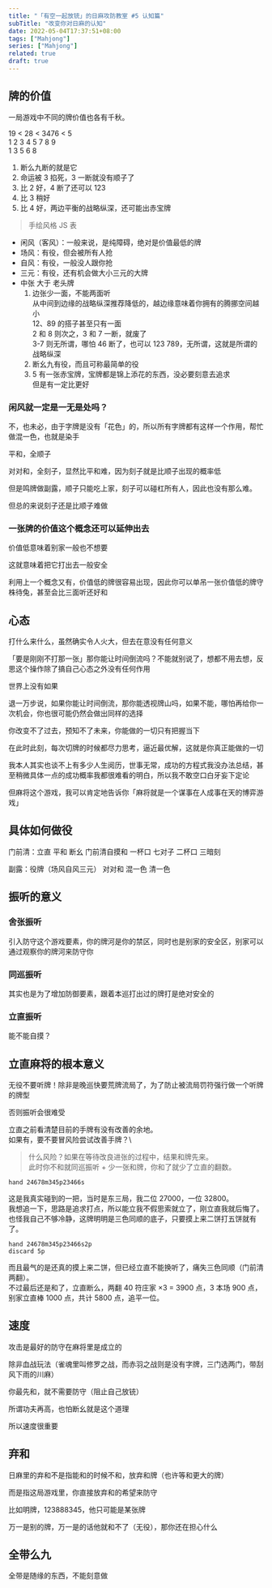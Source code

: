 ```yaml
---
title: "「有空一起放铳」的日麻攻防教室 #5 认知篇"
subTitle: "改变你对日麻的认知"
date: 2022-05-04T17:37:51+08:00
tags: ["Mahjong"]
series: ["Mahjong"]
related: true
draft: true
---
```


## 牌的价值

一局游戏中不同的牌价值也各有千秋。

19 < 28 < 3476 < 5\
1 2 3 4 5 7 8 9\
1 3 5 6 8

1. 断么九断的就是它
2. 命运被 3 掐死，3 一断就没有顺子了
3. 比 2 好，4 断了还可以 123
4. 比 3 稍好
5. 比 4 好，两边平衡的战略纵深，还可能出赤宝牌

> 手绘风格 JS 表

- 闲风（客风）：一般来说，是纯障碍，绝对是价值最低的牌
- 场风：有役，但会被所有人抢
- 自风：有役，一般没人跟你抢
- 三元：有役，还有机会做大小三元的大牌
- 中张 大于 老头牌
  1. 边张少一面，不能两面听\
     从中间到边缘的战略纵深推荐降低的，越边缘意味着你拥有的腾挪空间越小\
     12、89 的搭子甚至只有一面\
     2 和 8 则次之，3 和 7 一断，就废了\
     3-7 则无所谓，哪怕 46 断了，也可以 123 789，无所谓，这就是所谓的战略纵深
  2. 断幺九有役，而且可称最简单的役
  3. 5 有一张赤宝牌，宝牌都是锦上添花的东西，没必要刻意去追求\
     但是有一定比更好

### 闲风就一定是一无是处吗？

不，也未必，由于字牌是没有「花色」的，所以所有字牌都有这样一个作用，帮忙做混一色，也就是染手

平和，全顺子

对对和，全刻子，显然比平和难，因为刻子就是比顺子出现的概率低

但是鸣牌做副露，顺子只能吃上家，刻子可以碰杠所有人，因此也没有那么难。

但总的来说刻子还是比顺子难做

### 一张牌的价值这个概念还可以延伸出去

价值低意味着别家一般也不想要

这就意味着把它打出去一般安全

利用上一个概念又有，价值低的牌很容易出现，因此你可以单吊一张价值低的牌守株待兔，甚至会比三面听还好和

## 心态

打什么来什么，虽然确实令人火大，但去在意没有任何意义

「要是刚刚不打那一张」那你能让时间倒流吗？不能就别说了，想都不用去想，反思这个操作除了搞自己心态之外没有任何作用

世界上没有如果

退一万步说，如果你能让时间倒流，那你能透视牌山吗，如果不能，哪怕再给你一次机会，你也很可能仍然会做出同样的选择

你改变不了过去，预知不了未来，你能做的一切只有把握当下

在此时此刻，每次切牌的时候都尽力思考，逼近最优解，这就是你真正能做的一切

我本人其实也谈不上有多少人生阅历，世事无常，成功的方程式我没办法总结，甚至稍微具体一点的成功概率我都很难看的明白，所以我不敢空口白牙妄下定论

但麻将这个游戏，我可以肯定地告诉你「麻将就是一个谋事在人成事在天的博弈游戏」

## 具体如何做役

门前清：立直 平和 断幺 门前清自摸和 一杯口 七对子 二杯口 三暗刻

副露：役牌（场风自风三元） 对对和 混一色 清一色

## 振听的意义

### 舍张振听

引入防守这个游戏要素，你的牌河是你的禁区，同时也是别家的安全区，别家可以通过观察你的牌河来防守你

### 同巡振听

其实也是为了增加防御要素，跟着本巡打出过的牌打是绝对安全的

### 立直振听

能不能自摸？

## 立直麻将的根本意义

无役不要听牌！除非是晚巡快要荒牌流局了，为了防止被流局罚符强行做一个听牌的牌型

否则振听会很难受

立直之前看清楚目前的手牌有没有改善的余地。\
如果有，要不要冒风险尝试改善手牌？\

> 什么风险？如果在等待改良进张的过程中，结果和牌先来。\
> 此时你不和就同巡振听 + 少一张和牌，你和了就少了立直的翻数。

```mahjong
hand 24678m345p23466s
```

这是我真实碰到的一把，当时是东三局，我二位 27000，一位 32800。\
我想追一下，思路是追求打点，所以能立我不假思索就立了，刚立直我就后悔了。\
也怪我自己不够冷静，这牌明明是三色同顺的底子，只要摸上来二饼打五饼就有了。

```mahjong
hand 24678m345p23466s2p
discard 5p
```

而且最气的是还真的摸上来二饼，但已经立直不能换听了，痛失三色同顺（门前清两翻）。\
不过最后还是和了，立直断么，两翻 40 符庄家 ×3 = 3900 点，3 本场 900 点，别家立直棒 1000 点，共计 5800 点，追平一位。

## 速度

攻击是最好的防守在麻将里是成立的

除非血战玩法（雀魂里叫修罗之战，而赤羽之战则是没有字牌，三门选两门，带刮风下雨的川麻）

你最先和，就不需要防守（阻止自己放铳）

所谓功夫再高，也怕断幺就是这个道理

所以速度很重要

## 弃和

日麻里的弃和不是指能和的时候不和，放弃和牌（也许等和更大的牌）

而是指这局游戏里，你直接放弃和的希望来防守

比如明牌，123888345，他只可能是某张牌

万一是别的牌，万一是的话他就和不了（无役），那你还在担心什么

## 全带么九

全带是随缘的东西，不能刻意做
